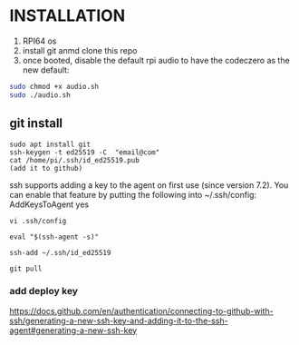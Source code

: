 # INSTALLATION

1. RPI64 os
2. install git anmd clone this repo
3. once booted, disable the default rpi audio to have the codeczero as the new default:

```bash
sudo chmod +x audio.sh
sudo ./audio.sh
```


## git install

```
sudo apt install git  
ssh-keygen -t ed25519 -C  "email@com"  
cat /home/pi/.ssh/id_ed25519.pub  
(add it to github)  
```
ssh supports adding a key to the agent on first use (since version 7.2). You can enable that feature by putting the following into ~/.ssh/config:  
AddKeysToAgent yes  
```
vi .ssh/config  

eval "$(ssh-agent -s)"  

ssh-add ~/.ssh/id_ed25519  

git pull  
```
### add deploy key
https://docs.github.com/en/authentication/connecting-to-github-with-ssh/generating-a-new-ssh-key-and-adding-it-to-the-ssh-agent#generating-a-new-ssh-key
